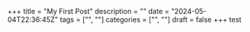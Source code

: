 +++
title = "My First Post"
description = ""
date = "2024-05-04T22:36:45Z"
tags = ["", ""]
categories = ["", ""]
draft = false
+++
test
